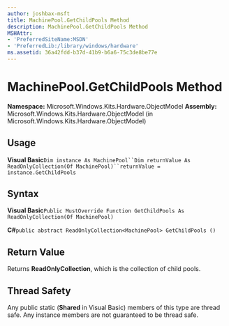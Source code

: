 ```yaml
---
author: joshbax-msft
title: MachinePool.GetChildPools Method
description: MachinePool.GetChildPools Method
MSHAttr:
- 'PreferredSiteName:MSDN'
- 'PreferredLib:/library/windows/hardware'
ms.assetid: 36a42fdd-b37d-41b9-b6a6-75c3de8be77e
---
```


# MachinePool.GetChildPools Method


**Namespace:** Microsoft.Windows.Kits.Hardware.ObjectModel **Assembly:** Microsoft.Windows.Kits.Hardware.ObjectModel (in Microsoft.Windows.Kits.Hardware.ObjectModel)

## Usage


**Visual Basic**`Dim instance As MachinePool``Dim returnValue As ReadOnlyCollection(Of MachinePool)``returnValue = instance.GetChildPools`

## Syntax


**Visual Basic**`Public MustOverride Function GetChildPools As ReadOnlyCollection(Of MachinePool)`

**C#**`public abstract ReadOnlyCollection<MachinePool> GetChildPools ()`

## Return Value


Returns **ReadOnlyCollection**, which is the collection of child pools.

## Thread Safety


Any public static (**Shared** in Visual Basic) members of this type are thread safe. Any instance members are not guaranteed to be thread safe.

 

 







